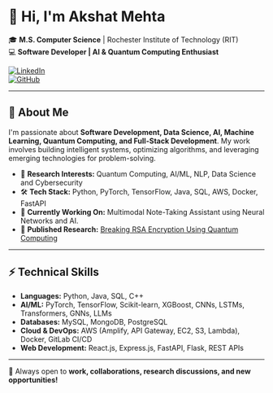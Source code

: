 # 👋 Hi, I'm Akshat Mehta  
🎓 **M.S. Computer Science** | Rochester Institute of Technology (RIT)  
💻 **Software Developer | AI & Quantum Computing Enthusiast**  

[![LinkedIn](https://img.shields.io/badge/LinkedIn-akshatmehta24-blue?logo=linkedin)](https://www.linkedin.com/in/akshatmehta24)  
[![GitHub](https://img.shields.io/badge/GitHub-akshat240401-black?logo=github)](https://github.com/akshat240401)  

---

## 🚀 About Me  
I'm passionate about **Software Development, Data Science, AI, Machine Learning, Quantum Computing, and Full-Stack Development**. My work involves building intelligent systems, optimizing algorithms, and leveraging emerging technologies for problem-solving.  

- 🔬 **Research Interests:** Quantum Computing, AI/ML, NLP, Data Science and Cybersecurity 
- 🛠 **Tech Stack:** Python, PyTorch, TensorFlow, Java, SQL, AWS, Docker, FastAPI  
- 📌 **Currently Working On:** Multimodal Note-Taking Assistant using Neural Networks and AI.  
- 📖 **Published Research:** [Breaking RSA Encryption Using Quantum Computing](https://ijrar.org/viewfull.php?&p_id=IJRAR22B2061)  

---

## ⚡ Technical Skills  

- **Languages:** Python, Java, SQL, C++  
- **AI/ML:** PyTorch, TensorFlow, Scikit-learn, XGBoost, CNNs, LSTMs, Transformers, GNNs, LLMs  
- **Databases:** MySQL, MongoDB, PostgreSQL  
- **Cloud & DevOps:** AWS (Amplify, API Gateway, EC2, S3, Lambda), Docker, GitLab CI/CD  
- **Web Development:** React.js, Express.js, FastAPI, Flask, REST APIs  

---

🚀 Always open to **work, collaborations, research discussions, and new opportunities!**  
